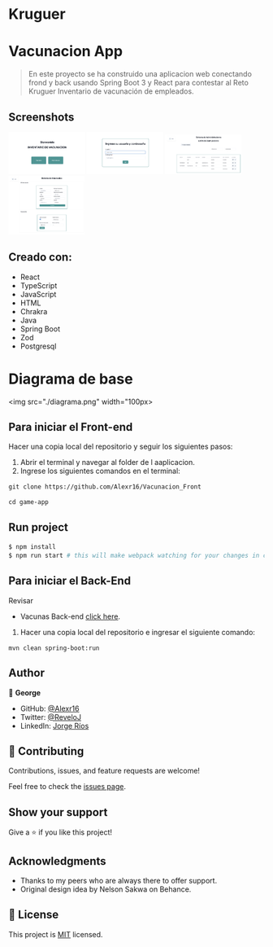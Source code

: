 # Kruguer 


# Vacunacion App

> En este proyecto se ha construido una aplicacion web conectando frond y back usando Spring Boot 3 y React para contestar al Reto Kruguer Inventario de vacunación de empleados.


## Screenshots

<img src="./vacunas1.png" width="150px">
<img src="./vacunas2.png" width="150px">
<img src="./vacunas3.png" width="150px">
<img src="./vacunas4.png" width="150px">

## Creado con:

- React
- TypeScript
- JavaScript
- HTML
- Chrakra
- Java
- Spring Boot
- Zod
- Postgresql

# Diagrama de base
<img src="./diagrama.png" width="100px>

## Para iniciar el Front-end

Hacer una copia local del repositorio y seguir los siguientes pasos:
1. Abrir el terminal y navegar al folder de l aaplicacion.
2. Ingrese los siguientes comandos en el terminal: 
 ```
 git clone https://github.com/Alexr16/Vacunacion_Front
 ```
 ```
 cd game-app
 ```
 
## Run project

```bash
$ npm install
$ npm run start # this will make webpack watching for your changes in code
```

## Para iniciar el Back-End
Revisar
- Vacunas Back-end [click here](https://github.com/Alexr16/vacunacion_Back).

1. Hacer una copia local del repositorio e ingresar el siguiente comando:
```
mvn clean spring-boot:run
```



## Author

👤 **George**

- GitHub: [@Alexr16](https://github.com/Alexr16)
- Twitter: [@ReveloJ](https://twitter.com/ReveloJ)
- LinkedIn: [Jorge Ríos](https://www.linkedin.com/in/jorgeriosr/)

## 🤝 Contributing

Contributions, issues, and feature requests are welcome!

Feel free to check the [issues page](https://github.com/Alexr16/Vacunacion_Front/issues).

## Show your support

Give a ⭐️ if you like this project!

## Acknowledgments

- Thanks to my peers who are always there to offer support. 
- Original design idea by Nelson Sakwa on Behance.

## 📝 License

This project is [MIT](./LICENSE) licensed.